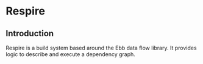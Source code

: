# Respire 

## Introduction

Respire is a build system based around the Ebb data flow library.  It
provides logic to describe and execute a dependency graph.

